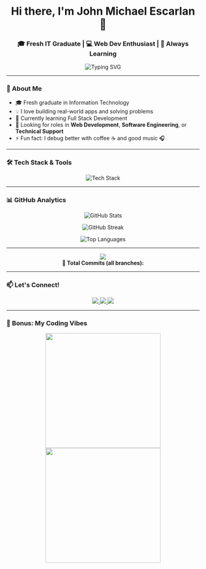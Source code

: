 <!-- HEADER -->
<h1 align="center">Hi there, I'm John Michael Escarlan 👋</h1>
<h3 align="center">🎓 Fresh IT Graduate | 💻 Web Dev Enthusiast | 🌱 Always Learning</h3>

<p align="center">
  <img src="https://readme-typing-svg.herokuapp.com?font=Fira+Code&duration=3000&pause=1000&color=F75C7E&center=true&vCenter=true&width=435&lines=I+build+cool+stuff+with+code.;Passionate+about+Web+and+Tech.;Always+open+to+opportunities+%F0%9F%9A%80" alt="Typing SVG" />
</p>

---

### 🧠 About Me
- 🎓 Fresh graduate in Information Technology  
- 💡 I love building real-world apps and solving problems  
- 🌱 Currently learning Full Stack Development  
- 💼 Looking for roles in **Web Development**, **Software Engineering**, or **Technical Support**  
- ⚡ Fun fact: I debug better with coffee ☕ and good music 🎧

---

### 🛠️ Tech Stack & Tools

<p align="center">
  <img src="https://skillicons.dev/icons?i=html,css,js,react,nodejs,mongodb,express,git,github,vscode,figma,linux&perline=8" alt="Tech Stack" />
</p>

---

### 📊 GitHub Analytics

<p align="center">
  <img src="https://github-readme-stats.vercel.app/api?username=scardogs&show_icons=true&theme=radical&count_private=true&hide=stars" alt="GitHub Stats" />
</p>

<p align="center">
  <img src="https://streak-stats.demolab.com?user=scardogs&theme=radical&date_format=M%20j%5B%2C%20Y%5D" alt="GitHub Streak" />
</p>

<p align="center">
  <img src="https://github-readme-stats.vercel.app/api/top-langs/?username=scardogs&layout=compact&theme=radical" alt="Top Languages" />
</p>

---

<!-- COMMIT_COUNT -->
<p align="center">
  <img src="https://img.shields.io/badge/🔢%20Total%20Commits-All%20Branches-informational?style=for-the-badge&color=brightgreen" />
  <br><strong>🔢 Total Commits (all branches):</strong> <!-- COMMIT_COUNT -->
</p>


---

### 📫 Let's Connect!

<p align="center">
  <a href="mailto:johnmichael.escarlan14@gmail.com">
    <img src="https://img.shields.io/badge/Email-D14836?style=for-the-badge&logo=gmail&logoColor=white" />
  </a>
  <a href="https://www.linkedin.com/in/YOUR-LINK-HERE" target="_blank">
    <img src="https://img.shields.io/badge/LinkedIn-0077B5?style=for-the-badge&logo=linkedin&logoColor=white" />
  </a>
  <a href="https://github.com/scardogs" target="_blank">
    <img src="https://img.shields.io/badge/GitHub-100000?style=for-the-badge&logo=github&logoColor=white" />
  </a>
</p>

---

### 🎉 Bonus: My Coding Vibes

<p align="center">
  <img src="https://media.giphy.com/media/l41K3oX6U0YFfJzAA/giphy.gif" width="300" />
  <img src="https://media.giphy.com/media/RbDKaczqWovIugyJmW/giphy.gif" width="300" />
</p>
